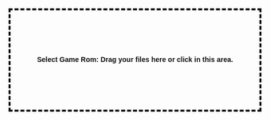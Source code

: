 <style>
    .form {
        position: absolute;
        top: 450px;
        left: 50%;
        margin-top: -150px;
        margin-left: -250px;
        width: 500px;
        height: 200px;
        border: 4px dashed #111;
        cursor: pointer;
    }
    .form p {
        width: 100%;
        height: 100%;
        text-align: center;
        line-height: 170px;
        color: #111;
        font-family: Arial;
        cursor: pointer;
    }
    .form input {
        position: absolute;
        margin: 0;
        padding: 0;
        width: 100%;
        height: 100%;
        outline: none;
        opacity: 0;
        cursor: pointer;
    }
    .eimg {
        width: 250px;
    }
    #uploadf, #uploadf1 {
        display: block;	
    }
    select, button {
        padding: 0.6em 0.4em;
        margin: 0.5em;
        width: 15em;
        max-width: 100%;
        font-family: monospace;
        font-weight: bold;
        font-size: 16px;
        background-color: #444;
        color: #aaa;
        border-radius: 0.4em;
        border: 1px solid #555;
        cursor: pointer;
        transition-duration: 0.2s
    }
</style>
<div id="box">
    <div id="uploadf" class="form">
        <input type="file" id="input" onchange="romSelected()">
        <b><p>Select Game Rom: Drag your files here or click in this area.</p></b>
    </div>
</div>

<script>
    window.romSelected = async function() {
        const input = document.getElementById('input');
        const box = document.getElementById('box');
        const ce = function(e) {return document.createElement(e);};
        const br = function(e) {e.appendChild(ce('br'))};
        const url = URL.createObjectURL(new Blob([input.files[0]]));
        const parts = input.files[0].name.split(".");

        const core = await (async function(ext) {
            if (["fds", "nes", "unif", "unf"].includes(ext))
                return "nes";

            if (["smc", "fig", "sfc", "gd3", "gd7", "dx2", "bsx", "swc"].includes(ext))
                return "snes";

            if (["z64", "n64"].includes(ext))
                return "n64";

            if (["nds", "gba", "gb", "z64", "n64"].includes(ext))
                return ext;

            
            return await new Promise(function(resolve, reject) {
                var cores = {"NES / Nintendo Entertainment System / Famicon": "nes",
                             "SNES / Super Nintendo Entertainment System": "snes",
                             "Nintendo 64": "n64",
                             "Nintendo Game Boy": "gb",
                             "Nintendo Game Boy Advance": "gba",
                             "Nintendo DS": "nds",
                             "PlayStation": "psx",
                             "Virtual Boy": "vb",
                             "Sega Mega Drive": "segaMD",
                             "Sega Master System": "segaMS",
                             "Sega CD": "segaCD",
                             "Atari Lynx": "lynx",
                             "Sega 32X": "sega32x",
                             "Atari Jaguar": "jaguar",
                             "Sega Game Gear": "segaGG",
                             "Sega Saturn": "segaSaturn",
                             "Atari 7800": "atari7800",
                             "Atari 2600": "atari2600"};
                var a = ce('div');
                a.style = 'padding: 50px;';
                var p = ce('h2');
                p.innerHTML = 'Unable to auto-detect system. Please select the desired system.';
                a.appendChild(p);
                br(a);
                for (var k in cores) {
                    var input = ce('input');
                    input.type = 'radio';
                    input.id = 'game-' + cores[k];
                    input.name = 'game';
                    input.value = cores[k];
                    a.appendChild(input);
                    var label = ce('label');
                    label.for = 'game-' + cores[k];
                    label.innerHTML = k;
                    a.appendChild(label);
                    br(a);
                };
                br(a);
                var submit = ce('input');
                submit.type = 'submit';
                submit.value = 'Load Game';
                submit.addEventListener('click', function(e) {
                    var q = false;
                    var radios = document.getElementsByName('game');
                    for (var i=0; i<radios.length; i++) {
                        if (radios[i].checked) {
                            var q = radios[i].value;
                            break;
                        };
                    };
                    if (! q) {
                        return;
                    };
                    a.remove();
                    resolve(q);
                });
                a.appendChild(submit);
                box.innerHTML = "";
                box.appendChild(a);
            });
        })(parts.pop());

        const div = document.createElement("div");
        const sub = document.createElement("div");
        const script = document.createElement("script");

        sub.id = "game";
        div.style = "width:640px;height:480px;max-width:100%";
        box.innerHTML = "";

        div.appendChild(sub);
        box.parentElement.appendChild(div);

        window.EJS_player = "#game"
        window.EJS_gameName = parts.shift()
        window.EJS_biosUrl = ""
        window.EJS_gameUrl = url
        window.EJS_core = core
        window.EJS_pathtodata = "data/"

        script.src = "data/loader.js";
        box.parentElement.appendChild(script);
        box.remove();
    }
</script>
